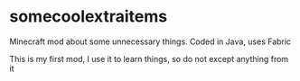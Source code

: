 # somecoolextraitems
Minecraft mod about some unnecessary things. Coded in Java, uses Fabric

This is my first mod, I use it to learn things, so do not except anything from it